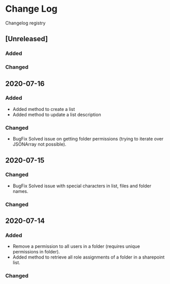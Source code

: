# Change Log
Changelog registry

## [Unreleased]
### Added

### Changed
## 2020-07-16
### Added
- Added method to create a list
- Added method to update a list description

### Changed
- BugFix Solved issue on getting folder permissions (trying to iterate over JSONArray not possible).


## 2020-07-15
### Changed
- BugFix Solved issue with special characters in list, files and folder names.

### Changed

## 2020-07-14
### Added
- Remove a permission to all users in a folder (requires unique permissions in folder).
- Added method to retrieve all role assignments of a folder in a sharepoint list.

### Changed

